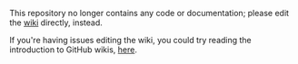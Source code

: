 

This repository no longer contains any code or documentation; please edit the [wiki](https://github.com/ethereum/wiki/wiki) directly, instead.

If you're having issues editing the wiki, you could try reading the introduction to GitHub wikis,  [here](https://help.github.com/articles/about-github-wikis/).
